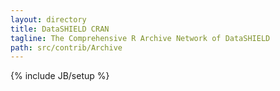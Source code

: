 ```yaml
---
layout: directory
title: DataSHIELD CRAN
tagline: The Comprehensive R Archive Network of DataSHIELD
path: src/contrib/Archive
---
```


{% include JB/setup %}


